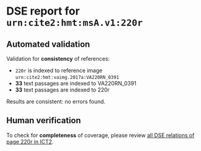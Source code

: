 # DSE report for `urn:cite2:hmt:msA.v1:220r`

## Automated validation

Validation for **consistency** of references:

-  `220r` is indexed to reference image `urn:cite2:hmt:vaimg.2017a:VA220RN_0391`
- **33** text passages are indexed to VA220RN_0391
-  **33** text passages are indexed to 220r

Results are consistent: no errors found.

## Human verification

To check for **completeness** of coverage, please review [all DSE relations of page 220r in ICT2](http://www.homermultitext.org/ict2/?urn=urn:cite2:hmt:vaimg.2017a:VA220RN_0391@0.6144,0.2021,0.05932,0.02780&urn=urn:cite2:hmt:vaimg.2017a:VA220RN_0391@0.1829,0.4992,0.4071,0.03167&urn=urn:cite2:hmt:vaimg.2017a:VA220RN_0391@0.1789,0.5382,0.4134,0.03015&urn=urn:cite2:hmt:vaimg.2017a:VA220RN_0391@0.1756,0.5788,0.4235,0.02545&urn=urn:cite2:hmt:vaimg.2017a:VA220RN_0391@0.1778,0.6332,0.3896,0.02822&urn=urn:cite2:hmt:vaimg.2017a:VA220RN_0391@0.1879,0.1902,0.4294,0.03416&urn=urn:cite2:hmt:vaimg.2017a:VA220RN_0391@0.1899,0.3284,0.4256,0.02711&urn=urn:cite2:hmt:vaimg.2017a:VA220RN_0391@0.1894,0.2741,0.4202,0.02573&urn=urn:cite2:hmt:vaimg.2017a:VA220RN_0391@0.1855,0.2548,0.3976,0.02642&urn=urn:cite2:hmt:vaimg.2017a:VA220RN_0391@0.1800,0.08382,0.6207,0.04993&urn=urn:cite2:hmt:vaimg.2017a:VA220RN_0391@0.1769,0.5585,0.4106,0.02656&urn=urn:cite2:hmt:vaimg.2017a:VA220RN_0391@0.1805,0.4819,0.4057,0.02891&urn=urn:cite2:hmt:vaimg.2017a:VA220RN_0391@0.1805,0.5979,0.4064,0.02918&urn=urn:cite2:hmt:vaimg.2017a:VA220RN_0391@0.1848,0.2156,0.3843,0.02780&urn=urn:cite2:hmt:vaimg.2017a:VA220RN_0391@0.1864,0.4422,0.3471,0.03015&urn=urn:cite2:hmt:vaimg.2017a:VA220RN_0391@0.5951,0.2272,0.1139,0.02089&urn=urn:cite2:hmt:vaimg.2017a:VA220RN_0391@0.1898,0.3472,0.3534,0.02628&urn=urn:cite2:hmt:vaimg.2017a:VA220RN_0391@0.1835,0.3667,0.4145,0.02891&urn=urn:cite2:hmt:vaimg.2017a:VA220RN_0391@0.6041,0.4607,0.1923,0.08783&urn=urn:cite2:hmt:vaimg.2017a:VA220RN_0391@0.1837,0.4632,0.4024,0.02739&urn=urn:cite2:hmt:vaimg.2017a:VA220RN_0391@0.1887,0.4231,0.3898,0.02946&urn=urn:cite2:hmt:vaimg.2017a:VA220RN_0391@0.1796,0.6127,0.4079,0.02877&urn=urn:cite2:hmt:vaimg.2017a:VA220RN_0391@0.1864,0.3853,0.3500,0.02725&urn=urn:cite2:hmt:vaimg.2017a:VA220RN_0391@0.1894,0.4047,0.3819,0.02932&urn=urn:cite2:hmt:vaimg.2017a:VA220RN_0391@0.1815,0.6502,0.4202,0.03859&urn=urn:cite2:hmt:vaimg.2017a:VA220RN_0391@0.1115,0.4461,0.07296,0.04495&urn=urn:cite2:hmt:vaimg.2017a:VA220RN_0391@0.1874,0.2887,0.4046,0.02835&urn=urn:cite2:hmt:vaimg.2017a:VA220RN_0391@0.2203,0.3254,0.1011,0.009959&urn=urn:cite2:hmt:vaimg.2017a:VA220RN_0391@0.1945,0.3075,0.4204,0.03015&urn=urn:cite2:hmt:vaimg.2017a:VA220RN_0391@0.1815,0.5178,0.3935,0.03389&urn=urn:cite2:hmt:vaimg.2017a:VA220RN_0391@0.6017,0.4235,0.1772,0.04039&urn=urn:cite2:hmt:vaimg.2017a:VA220RN_0391@0.1907,0.2362,0.4024,0.02711&urn=urn:cite2:hmt:vaimg.2017a:VA220RN_0391@0.5490,0.3918,0.08456,0.04606).
